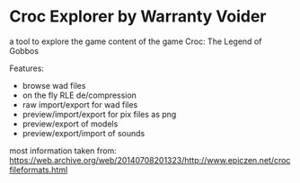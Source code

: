 # Croc Explorer by Warranty Voider

a tool to explore the game content of the game Croc: The Legend of Gobbos

Features:

- browse wad files
- on the fly RLE de/compression
- raw import/export for wad files
- preview/import/export for pix files as png
- preview/export of models
- preview/export/import of sounds

most information taken from: https://web.archive.org/web/20140708201323/http://www.epiczen.net/crocfileformats.html